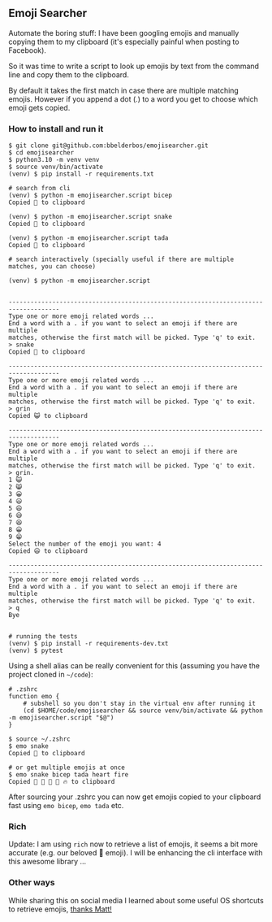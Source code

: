 ## Emoji Searcher

Automate the boring stuff: I have been googling emojis and manually copying them to my clipboard (it's especially painful when posting to Facebook).

So it was time to write a script to look up emojis by text from the command line and copy them to the clipboard.

By default it takes the first match in case there are multiple matching emojis. However if you append a dot (.) to a word you get to choose which emoji gets copied.

### How to install and run it

```
$ git clone git@github.com:bbelderbos/emojisearcher.git
$ cd emojisearcher
$ python3.10 -m venv venv
$ source venv/bin/activate
(venv) $ pip install -r requirements.txt

# search from cli
(venv) $ python -m emojisearcher.script bicep
Copied 💪 to clipboard

(venv) $ python -m emojisearcher.script snake
Copied 🐍 to clipboard

(venv) $ python -m emojisearcher.script tada
Copied 🎉 to clipboard

# search interactively (specially useful if there are multiple matches, you can choose)

(venv) $ python -m emojisearcher.script


------------------------------------------------------------------------------------
Type one or more emoji related words ...
End a word with a . if you want to select an emoji if there are multiple
matches, otherwise the first match will be picked. Type 'q' to exit.
> snake
Copied 🐍 to clipboard

------------------------------------------------------------------------------------
Type one or more emoji related words ...
End a word with a . if you want to select an emoji if there are multiple
matches, otherwise the first match will be picked. Type 'q' to exit.
> grin
Copied 😺 to clipboard

------------------------------------------------------------------------------------
Type one or more emoji related words ...
End a word with a . if you want to select an emoji if there are multiple
matches, otherwise the first match will be picked. Type 'q' to exit.
> grin.
1 😺
2 😸
3 😀
4 😃
5 😄
6 😅
7 😆
8 😀
9 😁
Select the number of the emoji you want: 4
Copied 😃 to clipboard

------------------------------------------------------------------------------------
Type one or more emoji related words ...
End a word with a . if you want to select an emoji if there are multiple
matches, otherwise the first match will be picked. Type 'q' to exit.
> q
Bye


# running the tests
(venv) $ pip install -r requirements-dev.txt
(venv) $ pytest
```

Using a shell alias can be really convenient for this (assuming you have the project cloned in `~/code`):

```
# .zshrc
function emo {
    # subshell so you don't stay in the virtual env after running it
    (cd $HOME/code/emojisearcher && source venv/bin/activate && python -m emojisearcher.script "$@")
}

$ source ~/.zshrc
$ emo snake
Copied 🐍 to clipboard

# or get multiple emojis at once
$ emo snake bicep tada heart fire
Copied 🐍 💪 🎉 💓 🔥 to clipboard
```

After sourcing your .zshrc you can now get emojis copied to your clipboard fast using `emo bicep`, `emo tada` etc.

### Rich

Update: I am using `rich` now to retrieve a list of emojis, it seems a bit more accurate (e.g. our beloved 🎉 emoji). I will be enhancing the cli interface with this awesome library ...

### Other ways

While sharing this on social media I learned about some useful OS shortcuts to retrieve emojis, [thanks Matt!](https://twitter.com/bbelderbos/status/1374414940988043264)
